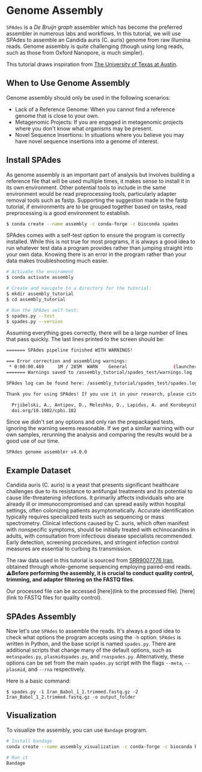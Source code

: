 # Genome Assembly 
`SPAdes` is a *De Bruijn graph* assembler which has become the preferred assembler in numerous labs and workflows. In this tutorial, we will use SPAdes to assemble an Candida auris (C. auris) genome from raw Illumina reads. Genome assembly is quite challenging (though using long reads, such as those from Oxford Nanopore, is much simpler).

This tutorial draws inspiration from [The University of Texas at Austin](https://cloud.wikis.utexas.edu/wiki/spaces/bioiteam/pages/47728891/Genome+Assembly+SPAdes+--+GVA2023).

## When to Use Genome Assembly
Genome assembly should only be used in the following scenarios:
- Lack of a Reference Genome: When you cannot find a reference genome that is close to your own.
- Metagenomic Projects: If you are engaged in metagenomic projects where you don't know what organisms may be present.
- Novel Sequence Insertions: In situations where you believe you may have novel sequence insertions into a genome of interest.

## Install SPAdes
As genome assembly is an important part of analysis but involves building a reference file that will be used multiple times, it makes sense to install it in its own environment. Other potential tools to include in the same environment would be read preprocessing tools, particularly adapter removal tools such as fastp. Supporting the suggestion made in the fastp tutorial, if environments are to be grouped together based on tasks, read preprocessing is a good environment to establish.

```bash
$ conda create --name assembly -c conda-forge -c bioconda spades
```

SPAdes comes with a self-test option to ensure the program is correctly installed. While this is not true for most programs, it is always a good idea to run whatever test data a program provides rather than jumping straight into your own data. Knowing there is an error in the program rather than your data makes troubleshooting much easier. 

```bash
# Activate the enviroment
$ conda activate assembly

# Create and navigate to a directory for the tutorial:
$ mkdir assembly_tutorial
$ cd assembly_tutorial

# Run the SPAdes self-test:
$ spades.py --test
$ spades.py --version
```

Assuming everything goes correctly, there will be a large number of lines that pass quickly. The last lines printed to the screen should be:
```bash
======= SPAdes pipeline finished WITH WARNINGS!

=== Error correction and assembling warnings:
 * 0:00:00.469     1M / 285M  WARN    General                 (launcher.cpp              : 180)   Your data seems to have high uniform coverage depth. It is strongly recommended to use --isolate option.
======= Warnings saved to /assembly_tutorial/spades_test/warnings.log

SPAdes log can be found here: /assembly_tutorial/spades_test/spades.log

Thank you for using SPAdes! If you use it in your research, please cite:

  Prjibelski, A., Antipov, D., Meleshko, D., Lapidus, A. and Korobeynikov, A., 2020. Using SPAdes de novo assembler. Current protocols in bioinformatics, 70(1), p.e102.
  doi.org/10.1002/cpbi.102
```
Since we didn't set any options and only ran the prepackaged tests, ignoring the warning seems reasonable. If we get a similar warning with our own samples, rerunning the analysis and comparing the results would be a good use of our time.

```
SPAdes genome assembler v4.0.0
```

## Example Dataset

Candida auris (C. auris) is a yeast that presents significant healthcare challenges due to its resistance to antifungal treatments and its potential to cause life-threatening infections. It primarily affects individuals who are already ill or immunocompromised and can spread easily within hospital settings, often colonizing patients asymptomatically. Accurate identification typically requires specialized tests such as sequencing or mass spectrometry. Clinical infections caused by C. auris, which often manifest with nonspecific symptoms, should be initially treated with echinocandins in adults, with consultation from infectious disease specialists recommended. Early detection, screening procedures, and stringent infection control measures are essential to curbing its transmission.

The raw data used in this tutorial is sourced from [SRR9007776 Iran](https://www.ncbi.nlm.nih.gov/sra/?term=SRR9007776), obtained through whole-genome sequencing employing paired-end reads. :warning:**Before performing the assembly, it is crucial to conduct quality control, trimming, and adapter filtering on the FASTQ files**. 

Our processed file can be accessed [here](link to the processed file). [here](link to FASTQ files for quality control).

## SPAdes Assembly
Now let's use `SPAdes` to assemble the reads. It's always a good idea to check what options the program accepts using the `-h` option. `SPAdes` is written in Python, and the base script is named `spades.py`. There are additional scripts that change many of the default options, such as `metaspades.py`, `plasmidspades.py`, and `rnaspades.py`. Alternatively, these options can be set from the main `spades.py` script with the flags `--meta`, `--plasmid`, and `--rna` respectively. 

Here is a basic command:
```
$ spades.py -1 Iran_Babol_1_1.trimmed.fastq.gz -2 Iran_Babol_1_2.trimmed.fastq.gz -o output_folder
```

## Visualization
To visualize the assembly, you can use `Bandage` program.

```bash
# Install bandage
conda create --name assembly_visualization -c conda-forge -c bioconda bandage

# Run it
Bandage
```
